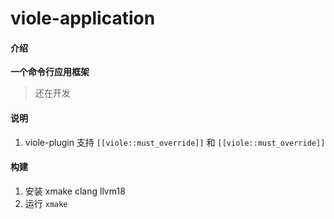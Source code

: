 # viole-application
#### 介绍
**一个命令行应用框架**
> 还在开发

#### 说明
1. viole-plugin  支持 ` [[viole::must_override]] ` 和 ` [[viole::must_override]] `

#### 构建
1. 安装 xmake clang llvm18
2. 运行 `xmake`

